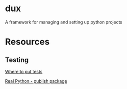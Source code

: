 # dux
A framework for managing and setting up python projects

# Resources

## Testing

[Where to put tests](http://pythonchb.github.io/PythonTopics/where_to_put_tests.html)

[Real Python - publish package](https://realpython.com/pypi-publish-python-package/)